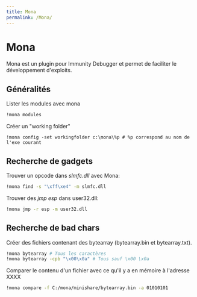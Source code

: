 ```yaml
---
title: Mona
permalink: /Mona/
---
```


# Mona

Mona est un plugin pour Immunity Debugger et permet de faciliter le développement d'exploits.

## Généralités

Lister les modules avec mona

``` bash
!mona modules
```

Créer un "working folder"

``` basg
!mona config -set workingfolder c:\mona\%p # %p correspond au nom de l'exe courant
```

## Recherche de gadgets

Trouver un opcode dans *slmfc.dll* avec Mona:

``` bash
!mona find -s "\xff\xe4" -m slmfc.dll
```

Trouver des *jmp esp* dans user32.dll:

``` bash
!mona jmp -r esp -m user32.dll
```

## Recherche de bad chars

Créer des fichiers contenant des bytearray (bytearray.bin et bytearray.txt).
``` bash
!mona bytearray # Tous les caractères
!mona bytearray -cpb "\x00\x0a" # Tous sauf \x00 \x0a
```

Comparer le contenu d'un fichier avec ce qu'il y a en mémoire à l'adresse XXXX
``` bash
!mona compare -f C:/mona/minishare/bytearray.bin -a 01010101 
```
